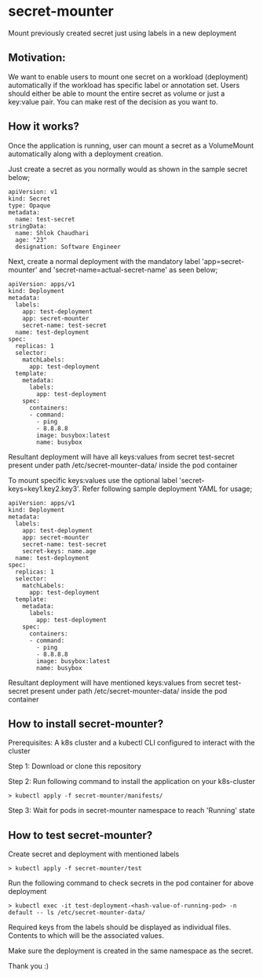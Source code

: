 # secret-mounter

Mount previously created secret just using labels in a new deployment

## Motivation:

We want to enable users to mount one secret on a workload (deployment) automatically if the workload has specific label or annotation set. Users should either be able to mount the entire secret as volume or just a key:value pair.
You can make rest of the decision as you want to.

## How it works?

Once the application is running, user can mount a secret as a VolumeMount automatically along with a deployment creation.

Just create a secret as you normally would as shown in the sample secret below;
``` {.sourceCode .bash}
apiVersion: v1
kind: Secret
type: Opaque
metadata:
  name: test-secret
stringData:
  name: Shlok Chaudhari
  age: "23"
  designation: Software Engineer
```

Next, create a normal deployment with the mandatory label 'app=secret-mounter' and 'secret-name=actual-secret-name' as seen below;
``` {.sourceCode .bash}
apiVersion: apps/v1
kind: Deployment
metadata:
  labels:
    app: test-deployment
    app: secret-mounter
    secret-name: test-secret
  name: test-deployment
spec:
  replicas: 1
  selector:
    matchLabels:
      app: test-deployment
  template:
    metadata:
      labels:
        app: test-deployment
    spec:
      containers:
      - command:
        - ping
        - 8.8.8.8
        image: busybox:latest
        name: busybox
```
Resultant deployment will have all keys:values from secret test-secret present under path /etc/secret-mounter-data/ inside the pod container

To mount specific keys:values use the optional label 'secret-keys=key1.key2.key3'. Refer following sample deployment YAML for usage;
``` {.sourceCode .bash}
apiVersion: apps/v1
kind: Deployment
metadata:
  labels:
    app: test-deployment
    app: secret-mounter
    secret-name: test-secret
    secret-keys: name.age
  name: test-deployment
spec:
  replicas: 1
  selector:
    matchLabels:
      app: test-deployment
  template:
    metadata:
      labels:
        app: test-deployment
    spec:
      containers:
      - command:
        - ping
        - 8.8.8.8
        image: busybox:latest
        name: busybox
```
Resultant deployment will have mentioned keys:values from secret test-secret present under path /etc/secret-mounter-data/ inside the pod container

## How to install secret-mounter?

Prerequisites: A k8s cluster and a kubectl CLI configured to interact with the cluster

Step 1: Download or clone this repository

Step 2: Run following command to install the application on your k8s-cluster

``` {.sourceCode .bash}
> kubectl apply -f secret-mounter/manifests/
```

Step 3: Wait for pods in secret-mounter namespace to reach 'Running' state

## How to test secret-mounter?

Create secret and deployment with mentioned labels

``` {.sourceCode .bash}
> kubectl apply -f secret-mounter/test
```

Run the following command to check secrets in the pod container for above deployment

``` {.sourceCode .bash}
> kubectl exec -it test-deployment-<hash-value-of-running-pod> -n default -- ls /etc/secret-mounter-data/
```
Required keys from the labels should be displayed as individual files. Contents to which will be the associated values.

Make sure the deployment is created in the same namespace as the secret.

Thank you :)


